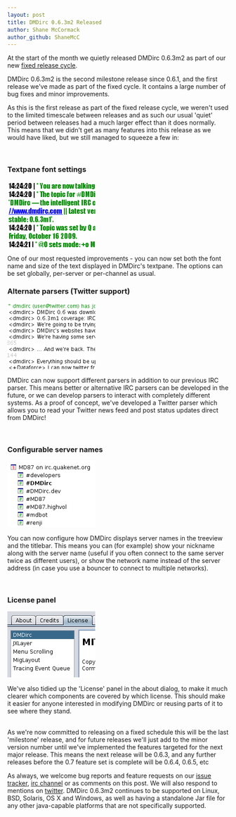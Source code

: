 ```yaml
---
layout: post
title: DMDirc 0.6.3m2 Released
author: Shane McCormack
author_github: ShaneMcC
---
```

At the start of the month we quietly released DMDirc 0.6.3m2 as part of our new <a href="http://blog.dmdirc.com/2009/07/05/improving-the-dmdirc-release-cycle/">fixed release cycle</a>.

DMDirc 0.6.3m2 is the second milestone release since 0.6.1, and the first release we've made as part of the fixed cycle. It contains a large number of bug fixes and minor improvements.

As this is the first release as part of the fixed release cycle, we weren't used to the limited timescale between releases and as such our usual 'quiet' period between releases had a much larger effect than it does normally. This means that we didn't get as many features into this release as we would have liked, but we still managed to squeeze a few in:

<div class="nohomepage" style="clear: both;">&nbsp;</div>

<h3>Textpane font settings</h3>

![Textpane](/blog-assets/textpane.png)

One of our most requested improvements - you can now set both the font name and size of the text displayed in DMDirc's textpane. The options can be set globally, per-server or per-channel as usual.

<h3>Alternate parsers (Twitter support)</h3>

![Twitter](/blog-assets/twitter.png)

DMDirc can now support different parsers in addition to our previous IRC parser. This means better or alternative IRC parsers can be developed in the future, or we can develop parsers to interact with completely different systems. As a proof of concept, we've developed a Twitter parser which allows you to read your Twitter news feed and post status updates direct from DMDirc!

<div class="nohomepage" style="clear: both;">&nbsp;</div>

<h3>Configurable server names</h3>

![Server Names](/blog-assets/servernames.png)

You can now configure how DMDirc displays server names in the treeview and the titlebar. This means you can (for example) show your nickname along with the server name (useful if you often connect to the same server twice as different users), or show the network name instead of the server address (in case you use a bouncer to connect to multiple networks).

<div class="nohomepage" style="clear: both;">&nbsp;</div>

<h3>License panel</h3>

![License panel](/blog-assets/licensepanel.png)

We've also tidied up the 'License' panel in the about dialog, to make it much clearer which components are covered by which license. This should make it easier for anyone interested in modifying DMDirc or reusing parts of it to see where they stand.

<div class="nohomepage" style="clear: both;">&nbsp;</div>
As we're now committed to releasing on a fixed schedule this will be the last 'milestone' release, and for future releases we'll just add to the minor version number until we've implemented the features targeted for the next major release. This means the next release will be 0.6.3, and any further releases before the 0.7 feature set is complete will be 0.6.4, 0.6.5, etc

As always, we welcome bug reports and feature requests on our <a href="http://bugs.dmdirc.com/">issue tracker</a>, <a href="irc://irc.quakenet.org/dmdirc">irc channel</a> or as comments on this post. We will also respond to mentions on <a href="http://twitter.com/dmdirc">twitter</a>. DMDirc 0.6.3m2 continues to be supported on Linux, BSD, Solaris, OS X and Windows, as well as having a standalone Jar file for any other java-capable platforms that are not specifically supported.